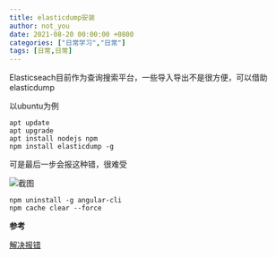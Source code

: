 ```yaml
---
title: elasticdump安装
author: not_you
date: 2021-08-20 00:00:00 +0800
categories: ["日常学习","日常"]
tags: [日常,日常]
---
```


Elasticseach目前作为查询搜索平台，一些导入导出不是很方便，可以借助elasticdump

以ubuntu为例

```shell
apt update
apt upgrade
apt install nodejs npm
npm install elasticdump -g
```

可是最后一步会报这种错，很难受

![截图]({{site.url}}/assets/img/2020_08_20/1.png)

```shell
npm uninstall -g angular-cli
npm cache clear --force
```



**参考**

[解决报错](https://github.com/apigee/apigeetool-node/issues/190)

